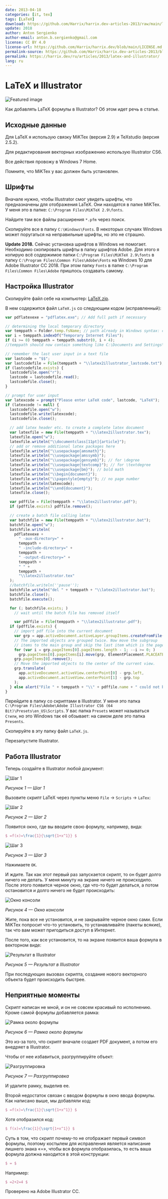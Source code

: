 ```yaml
---
date: 2013-04-18
categories: [it, tex]
tags: [LaTeX]
download: https://github.com/Harrix/harrix.dev-articles-2013/raw/main/latex-and-illustrator/files/LaTeX.zip
update: 2018
author: Anton Sergienko
author-email: anton.b.sergienko@gmail.com
license: CC BY 4.0
license-url: https://github.com/Harrix/harrix.dev/blob/main/LICENSE.md
permalink-source: https://github.com/Harrix/harrix.dev-articles-2013/blob/main/latex-and-illustrator/latex-and-illustrator.md
permalink: https://harrix.dev/ru/articles/2013/latex-and-illustrator/
lang: ru
---
```


# LaTeX и Illustrator

![Featured image](featured-image.svg)

Как добавлять LaTeX формулы в Illustrator? Об этом идет речь в статье.

## Исходные данные

Для LaTeX я использую связку MiKTex (версия 2.9) и TeXstudio (версия 2.5.2).

Для редактирования векторных изображению использую Illustrator CS6.

Все действия провожу в Windows 7 Home.

Помните, что MiKTex у вас должен быть установлен.

## Шрифты

Вначале нужно, чтобы Illustrator смог увидеть шрифты, что предназначены для отображения LaTeX. Они находятся в папке MiKTex. У меня это в папке: `C:\Program Files\MiKTeX 2.9\fonts`.

Найдите там все файлы расширения `*.pfm` через поиск.

Скопируйте все в папку `C:\Windows\Fonts`. В некоторых случаях Windows может поругаться на неправильные шрифты, но это не страшно.

**Update 2018.** Сейчас установка шрифтов в Windows не помогает. Необходимо скопировать шрифты в папку шрифтов Adobe. Для этого я копирую всё содержимое папки `C:\Program Files\MiKTeX 2.9\fonts` в папку `C:\Program Files\Common Files\Adobe\Fonts` на Windows 10 для Adobe Illustrator CC 2018. При этом папку `Fonts` в папке `C:\Program Files\Common Files\Adobe` пришлось создавать самому.

## Настройка Illustrator

Скопируйте файл себе на компьютер: [LaTeX.zip](files/LaTeX.zip).

В нем содержится файл `LaTeX.js` со следующим кодом (исправленный):

```js
var pdflatexexe = "pdflatex.exe"; // Add full path if necessary

// determining the local temporary directory
var temppath = Folder.temp.fsName; // path already in Windows syntax: c:\...
var i = temppath.indexOf("Temporary Internet Files");
if (i >= 0) temppath = temppath.substr(0, i + 4);
//temppath should now contain something like C:\Documents and Settings\<user>\Local Settings\Temp

// remember the last user input in a text file
var lastcode = "$$";
var lastcodefile = File(temppath + "\\latex2illustrator_lastcode.txt");
if (lastcodefile.exists) {
  lastcodefile.open("r");
  lastcode = lastcodefile.read();
  lastcodefile.close();
}

// prompt for user input
var latexcode = prompt("Please enter LaTeX code", lastcode, "LaTeX");
if (latexcode != null) {
  lastcodefile.open("w");
  lastcodefile.write(latexcode);
  lastcodefile.close();

  // add latex header etc. to create a complete latex document
  var latexfile = new File(temppath + "\\latex2illustrator.tex");
  latexfile.open("w");
  latexfile.writeln("\\documentclass[11pt]{article}");
  // add or remove additional latex packages here
  latexfile.writeln("\\usepackage{amsmath}");
  latexfile.writeln("\\usepackage{amssymb}");
  latexfile.writeln("\\usepackage{gensymb}"); // for \degree
  latexfile.writeln("\\usepackage{textcomp}"); // for \textdegree
  latexfile.writeln("\\usepackage{bm}"); // bold math
  latexfile.writeln("\\begin{document}");
  latexfile.writeln("\\pagestyle{empty}"); // no page number
  latexfile.writeln(latexcode);
  latexfile.writeln("\\end{document}");
  latexfile.close();

  var pdffile = File(temppath + "\\latex2illustrator.pdf");
  if (pdffile.exists) pdffile.remove();

  // create a batch file calling latex
  var batchfile = new File(temppath + "\\latex2illustrator.bat");
  batchfile.open("w");
  batchfile.writeln(
    pdflatexexe +
      " -aux-directory=" +
      temppath +
      " -include-directory=" +
      temppath +
      " -output-directory=" +
      temppath +
      " " +
      temppath +
      "\\latex2illustrator.tex"
  );
  //batchfile.writeln(''pause'');
  batchfile.writeln("del " + temppath + "\\latex2illustrator.bat");
  batchfile.close();
  batchfile.execute();

  for (; batchfile.exists; )
    // wait until the batch file has removed itself

    var pdffile = File(temppath + "\\latex2illustrator.pdf");
  if (pdffile.exists) {
    // import pdf file into the current document
    var grp = app.activeDocument.activeLayer.groupItems.createFromFile(pdffile);
    // The imported objects are grouped twice. Now move the subgroup
    // items to the main group and skip the last item which is the page frame
    for (var i = grp.pageItems[0].pageItems.length - 1; --i >= 0; )
      grp.pageItems[0].pageItems[i].move(grp, ElementPlacement.PLACEATEND);
    grp.pageItems[0].remove();
    // Move the imported objects to the center of the current view.
    grp.translate(
      app.activeDocument.activeView.centerPoint[0] - grp.left,
      app.activeDocument.activeView.centerPoint[1] - grp.top
    );
  } else alert("File " + temppath + "\\" + pdffile.name + " could not be created. LaTeX error?");
}
```

Перейдите в папку со скриптами в Illustrator. У меня это папка `C:\Program Files\Adobe\Adobe Illustrator CS6 (64 Bit)\Presets\en_US\Scripts`. У вас папка `Presets` может называться `Стили`, но это Windows так её обзывает: на самом деле это папка `Presents`.

Скопируйте в эту папку файл `LaTeX.js`.

Перезапустите Illustrator.

## Работа Illustrator

Теперь создайте в Illustrator любой документ:

![Шаг 1](img/step_01.png)

_Рисунок 1 — Шаг 1_

Вызовите скрипт LaTeX через пункты меню `File` → `Scripts` → `LaTex`:

![Шаг 2](img/step_02.png)

_Рисунок 2 — Шаг 2_

Появится окно, где вы вводите свою формулу, например, вида:

```tex
$ =f(x)=\frac{1}{\sqrt{1+x^1}} $
```

![Шаг 3](img/step_03.png)

_Рисунок 3 — Шаг 3_

Нажимаете `OK`.

И ждите. Так как этот первый раз запускается скрипт, то он будет долго ничего не делать. У меня минуту на экране ничего не происходило. После этого появится черное окно, где что-то будет делаться, а потом остановится и долго ничего не будет происходить:

![Окно консоли](img/console.png)

_Рисунок 4 — Окно консоли_

Жите, пока все не установится, и не закрывайте черное окно сами. Если MiKTex попросит что-то установить, то устанавливайте (пакеты всякие), так что вам может пригодиться доступ в Интернет.

После того, как все установится, то на экране появится ваша формула в векторном виде:

![Результат в Illustrator](img/result.png)

_Рисунок 5 — Результат в Illustrator_

При последующих вызовах скрипта, создание нового векторного объекта будет происходить быстрее.

## Неприятные моменты

Скрипт написан не мной, и он не совсем красивый по исполнению. Кроме самой формулы добавляется рамка:

![Рамка около формулы](img/rectangle.png)

_Рисунок 6 — Рамка около формулы_

Это из-за того, что скрипт вначале создает PDF документ, а потом его внедряет в Illustrator.

Чтобы от нее избавиться, разгруппируйте объект:

![Разгруппировка](img/ungroup.png)

_Рисунок 7 — Разгруппировка_

И удалите рамку, выделив ее.

Второй недостаток связан с вводом формулы в окно ввода формулы. Как написано выше, мы добавляли код:

```tex
$ =f(x)=\frac{1}{\sqrt{1+x^1}} $
```

Хотя отобразился код:

```tex
$ f(x)=\frac{1}{\sqrt{1+x^1}} $
```

Суть в том, что скрипт почему-то не отображает первый символ формулы, поэтому костылем для исправления является написание лишнего знака «=», чтобы вся формула отобразилась, то есть ваша формула должна находится в этой конструкции:

```tex
$ = $
```

Например:

```tex
$ =2+2=4 $
```

Проверено на Adobe Illustrator CC.
